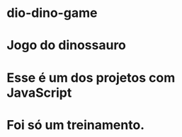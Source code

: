 # dio-dino-game
# Jogo do dinossauro
# Esse é um dos projetos com JavaScript
# Foi só um treinamento.
